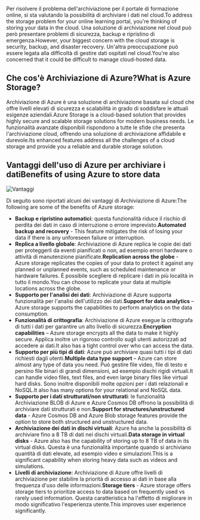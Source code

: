 <span data-ttu-id="51e62-101">Per risolvere il problema dell'archiviazione per il portale di formazione online, si sta valutando la possibilità di archiviare i dati nel cloud.</span><span class="sxs-lookup"><span data-stu-id="51e62-101">To address the storage problem for your online learning portal, you're thinking of storing your data in the cloud.</span></span> <span data-ttu-id="51e62-102">Una soluzione di archiviazione nel cloud può però presentare problemi di sicurezza, backup e ripristino di emergenza.</span><span class="sxs-lookup"><span data-stu-id="51e62-102">However, your biggest concern with the cloud storage is security, backup, and disaster recovery.</span></span> <span data-ttu-id="51e62-103">Un'altra preoccupazione può essere legata alla difficoltà di gestire dati ospitati nel cloud.</span><span class="sxs-lookup"><span data-stu-id="51e62-103">You're also concerned that it could be difficult to manage cloud-hosted data.</span></span>

## <a name="what-is-azure-storage"></a><span data-ttu-id="51e62-104">Che cos'è Archiviazione di Azure?</span><span class="sxs-lookup"><span data-stu-id="51e62-104">What is Azure Storage?</span></span>

<span data-ttu-id="51e62-105">Archiviazione di Azure è una soluzione di archiviazione basata sul cloud che offre livelli elevati di sicurezza e scalabilità in grado di soddisfare le attuali esigenze aziendali.</span><span class="sxs-lookup"><span data-stu-id="51e62-105">Azure Storage is a cloud-based solution that provides highly secure and scalable storage solutions for modern business needs.</span></span> <span data-ttu-id="51e62-106">Le funzionalità avanzate disponibili rispondono a tutte le sfide che presenta l'archiviazione cloud, offrendo una soluzione di archiviazione affidabile e durevole.</span><span class="sxs-lookup"><span data-stu-id="51e62-106">Its enhanced features address all the challenges of a cloud storage  and provide you a reliable and durable storage solution.</span></span>

## <a name="benefits-of-using-azure-to-store-data"></a><span data-ttu-id="51e62-107">Vantaggi dell'uso di Azure per archiviare i dati</span><span class="sxs-lookup"><span data-stu-id="51e62-107">Benefits of using Azure to store data</span></span>

![Vantaggi](../images/Benefits.png)

<span data-ttu-id="51e62-109">Di seguito sono riportati alcuni dei vantaggi di Archiviazione di Azure:</span><span class="sxs-lookup"><span data-stu-id="51e62-109">The following are some of the benefits of Azure storage:</span></span>

- <span data-ttu-id="51e62-110">**Backup e ripristino automatici**: questa funzionalità riduce il rischio di perdita dei dati in caso di interruzione o errore imprevisto.</span><span class="sxs-lookup"><span data-stu-id="51e62-110">**Automated backup and recovery** -  This feature mitigates the risk of losing your data if there is any unforeseen failure or interruption.</span></span>
- <span data-ttu-id="51e62-111">**Replica a livello globale**: Archiviazione di Azure replica le copie dei dati per proteggerli da eventi pianificati o non, ad esempio errori hardware o attività di manutenzione pianificate.</span><span class="sxs-lookup"><span data-stu-id="51e62-111">**Replication across the globe** - Azure storage replicates the copies of your data to protect it against any planned or unplanned events, such as scheduled maintenance or hardware failures.</span></span> <span data-ttu-id="51e62-112">È possibile scegliere di replicare i dati in più località in tutto il mondo.</span><span class="sxs-lookup"><span data-stu-id="51e62-112">You can choose to replicate your data at multiple locations across the globe.</span></span>
- <span data-ttu-id="51e62-113">**Supporto per l'analisi dei dati**: Archiviazione di Azure supporta funzionalità per l'analisi dell'utilizzo dei dati.</span><span class="sxs-lookup"><span data-stu-id="51e62-113">**Support for data analytics** – Azure storage supports the capabilities to perform analytics on the data consumption.</span></span>
- <span data-ttu-id="51e62-114">**Funzionalità di crittografia**: Archiviazione di Azure esegue la crittografa di tutti i dati per garantire un alto livello di sicurezza.</span><span class="sxs-lookup"><span data-stu-id="51e62-114">**Encryption capabilities** – Azure storage encrypts all the data to make it highly secure.</span></span> <span data-ttu-id="51e62-115">Applica inoltre un rigoroso controllo sugli utenti autorizzati ad accedere ai dati.</span><span class="sxs-lookup"><span data-stu-id="51e62-115">It also has a tight control over who can access the data.</span></span>
- <span data-ttu-id="51e62-116">**Supporto per più tipi di dati**: Azure può archiviare quasi tutti i tipi di dati richiesti dagli utenti.</span><span class="sxs-lookup"><span data-stu-id="51e62-116">**Multiple data type support** – Azure can store almost any type of data you need.</span></span> <span data-ttu-id="51e62-117">Può gestire file video, file di testo e persino file binari di grandi dimensioni, ad esempio dischi rigidi virtuali.</span><span class="sxs-lookup"><span data-stu-id="51e62-117">It can handle video files, text files, and even large binary files like virtual hard disks.</span></span> <span data-ttu-id="51e62-118">Sono inoltre disponibili molte opzioni per i dati relazionali e NoSQL.</span><span class="sxs-lookup"><span data-stu-id="51e62-118">It also has many options for your relational and NoSQL data.</span></span>
- <span data-ttu-id="51e62-119">**Supporto per i dati strutturati/non strutturati**: le funzionalità Archiviazione BLOB di Azure e Azure Cosmos DB offrono la possibilità di archiviare dati strutturati e non.</span><span class="sxs-lookup"><span data-stu-id="51e62-119">**Support for structures/unstructured data** - Azure Cosmos DB and Azure Blob storage features provide the option to store both structured and unstructured data.</span></span>
- <span data-ttu-id="51e62-120">**Archiviazione dei dati in dischi virtuali**: Azure ha anche la possibilità di archiviare fino a 8 TB di dati nei dischi virtuali.</span><span class="sxs-lookup"><span data-stu-id="51e62-120">**Data storage in virtual disks** - Azure also has the capability of storing up to 8 TB of data in its virtual disks.</span></span> <span data-ttu-id="51e62-121">Questa è una funzionalità importante quando si archiviano quantità di dati elevate, ad esempio video e simulazioni.</span><span class="sxs-lookup"><span data-stu-id="51e62-121">This is a significant capability when storing heavy data such as videos and simulations.</span></span>
- <span data-ttu-id="51e62-122">**Livelli di archiviazione**: Archiviazione di Azure offre livelli di archiviazione per stabilire la priorità di accesso ai dati in base alla frequenza d'uso delle informazioni.</span><span class="sxs-lookup"><span data-stu-id="51e62-122">**Storage tiers** - Azure storage offers storage tiers to prioritize access to data based on frequently used vs rarely used information.</span></span> <span data-ttu-id="51e62-123">Questa caratteristica ha l'effetto di migliorare in modo significativo l'esperienza utente.</span><span class="sxs-lookup"><span data-stu-id="51e62-123">This improves user experience significantly.</span></span>
